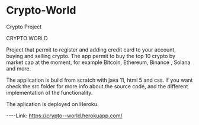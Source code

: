 # Crypto-World
Crypto Project

CRYPTO WORLD

Project that permit to register and adding credit card to your account, buying and selling crypto. The app permit to buy the top 10 crypto by market cap at the moment,
for example Bitcoin, Ethereum, Binance , Solana and more.

The application is build from scratch with  java 11, html 5 and css. If you want check the src folder for more info about the source code, and the different
implementation of the functionality.

The aplication is deployed on Heroku. 

----Link: https://crypto--world.herokuapp.com/ 
